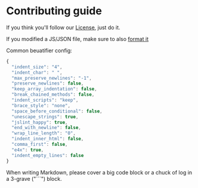 # Contributing guide
If you think you'll follow our [License](LICENSE), just do it.

If you modified a JS/JSON file, make sure to also [format it](https://beuatifier.io)

Common beuatifier config:
```javascript
{
  "indent_size": "4",
  "indent_char": " ",
  "max_preserve_newlines": "-1",
  "preserve_newlines": false,
  "keep_array_indentation": false,
  "break_chained_methods": false,
  "indent_scripts": "keep",
  "brace_style": "none",
  "space_before_conditional": false,
  "unescape_strings": true,
  "jslint_happy": true,
  "end_with_newline": false,
  "wrap_line_length": "0",
  "indent_inner_html": false,
  "comma_first": false,
  "e4x": true,
  "indent_empty_lines": false
}
```

When writing Markdown, please cover a big code block or a chuck of log in a 3-grave ("\`\`\`") block.